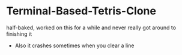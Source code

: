 # Terminal-Based-Tetris-Clone
half-baked, worked on this for a while and never really got around to finishing it
 - Also it crashes sometimes when you clear a line
